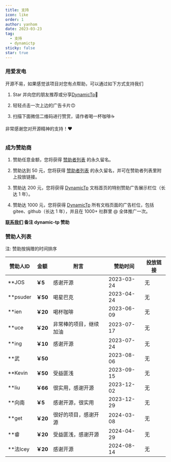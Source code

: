 ```yaml
---
title: 支持
icon: like
order: 1
author: yanhom
date: 2023-03-23
tag:
  - 支持
  - dynamictp
sticky: false
star: true
---
```


### 用爱发电

开源不易，如果感觉该项目对您有点帮助，可以通过如下方式支持我们

1. Star 并向您的朋友推荐或分享[DynamicTp](https://gitee.com/dromara/dynamic-tp)🚀

2. 轻轻点击一次上边的广告卡片🙃

3. 扫描下面微信二维码进行赞赏，请作者喝一杯咖啡☕️

非常感谢您对开源精神的支持！❤️

<img :src="$withBase('/supportme.jpg')" style="zoom: 35%">

### 成为赞助商

1. 赞助任意金额，您将获得 [赞助者列表](/guide/other/supportme.html#赞助人列表) 的永久留名。

2. 赞助达到 50 元，您将获得 [赞助者列表](/guide/other/supportme.html#赞助人列表) 的永久留名，并可在赞助者列表里附上投放链接。

3. 赞助达 200 元，您将获得 [DynamicTp](https://dynamictp.cn/) 文档首页的特别赞助广告展示栏位（长达 1 年）。

4. 赞助达 1000 元，您将获得 [DynamicTp](https://dynamictp.cn/) 所有文档页面的广告栏位，包括 gitee、github（长达 1 年），并且在 1000+ 社群里 @ 全体推广一次。

**[联系我们](/guide/other/contact) 备注 dynamic-tp 赞助**

### 赞助人列表

注: 赞助按捐赠的时间排序

| 赞助人ID    | 金额      | 附言      | 赞助时间       | 投放链接 |
|----------|---------|---------|------------|--------|
| **JOS    | **￥5**  | 感谢开源    | 2023-03-24 | 无|
| **psuder | **￥50** | 喝星巴克    | 2023-04-24 | 无|
| **ien    | **￥20** | 喝杯咖啡    | 2023-06-09 | 无|
| **uce    | **￥20** | 非常棒的项目，继续加油 | 2023-07-17 | 无|
| **ing    | **￥10** | 感谢开源    | 2023-07-24 | 无|
| **武      | **￥50** |         | 2023-08-06 |无|
| **Kevin  | **￥50** | 受益匪浅    | 2023-09-15 | 无|
| **liu    | **￥66** | 很实用，感谢开源 | 2023-12-02 | 无|
| **向南     | **￥5**  | 感谢开源，很实用 | 2023-12-29 | 无|
| **get    | **￥20** | 很好的项目，感谢开源 | 2024-03-08 | 无|
| **睿      | **￥20** | 受益匪浅，感谢开源 | 2024-04-29 | 无|
| **法lcey  | **￥20** | 感谢开源    | 2024-08-14 | 无|

